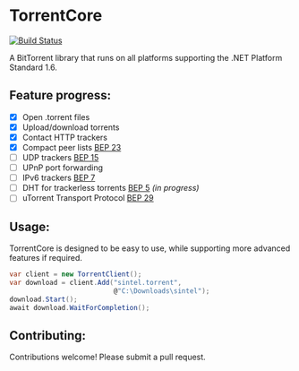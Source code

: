 # TorrentCore

[![Build Status](https://travis-ci.org/SamuelFisher/torrentcore.svg?branch=master)](https://travis-ci.org/SamuelFisher/torrentcore)

A BitTorrent library that runs on all platforms supporting the .NET Platform Standard 1.6.

## Feature progress:

- [x] Open .torrent files
- [x] Upload/download torrents
- [x] Contact HTTP trackers
- [x] Compact peer lists [BEP 23](http://www.bittorrent.org/beps/bep_0023.html)
- [ ] UDP trackers [BEP 15](http://www.bittorrent.org/beps/bep_0015.html)
- [ ] UPnP port forwarding
- [ ] IPv6 trackers [BEP 7](http://www.bittorrent.org/beps/bep_0007.html)
- [ ] DHT for trackerless torrents [BEP 5](http://www.bittorrent.org/beps/bep_0005.html) _(in progress)_
- [ ] uTorrent Transport Protocol [BEP 29](http://www.bittorrent.org/beps/bep_0029.html)

## Usage:

TorrentCore is designed to be easy to use, while supporting more advanced features if required.

```csharp
var client = new TorrentClient();
var download = client.Add("sintel.torrent",
                          @"C:\Downloads\sintel");
download.Start();
await download.WaitForCompletion();
```

## Contributing:

Contributions welcome! Please submit a pull request.
